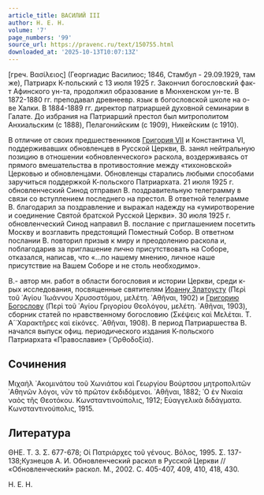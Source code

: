 ```yaml
---
article_title: ВАСИЛИЙ III
author: Н. Е. Н.
volume: '7'
page_numbers: '99'
source_url: https://pravenc.ru/text/150755.html
downloaded_at: '2025-10-13T10:07:13Z'
---
```


[греч. Βασίλειος] (Георгиадис Василиос; 1846, Стамбул - 29.09.1929, там же), Патриарх К-польский с 13 июля 1925 г. Закончил богословский фак-т Афинского ун-та, продолжил образование в Мюнхенском ун-те. В 1872-1880 гг. преподавал древнеевр. язык в богословской школе на о-ве Халки. В 1884-1889 гг. директор патриаршей духовной семинарии в Галате. До избрания на Патриарший престол был митрополитом Анхиальским (с 1888), Пелагонийским (с 1909), Никейским (с 1910).

В отличие от своих предшественников [Григория VII](<https://pravenc.ru/text/ГРИГОРИЙ VII.html>) и Константина VI, поддерживавших обновленцев в Русской Церкви, В. занял нейтральную позицию в отношении «обновленческого» раскола, воздерживаясь от прямого вмешательства в противостояние между «тихоновской» Церковью и обновленцами. Обновленцы старались любыми способами заручиться поддержкой К-польского Патриархата. 21 июля 1925 г. обновленческий Синод отправил В. поздравительную телеграмму в связи со вступлением последнего на престол. В ответной телеграмме В. благодарил за поздравление и выражал надежду на «умиротворение и соединение Святой братской Русской Церкви». 30 июля 1925 г. обновленческий Синод направил В. послание с приглашением посетить Москву и возглавить предстоящий Поместный Собор. В ответном послании В. повторил призыв к миру и преодолению раскола и, поблагодарив за приглашение лично присутствовать на Соборе, отказался, написав, что «...по нашему мнению, личное наше присутствие на Вашем Соборе и не столь необходимо».

В.- автор мн. работ в области богословия и истории Церкви, среди к-рых исследования, посвященные святителям [Иоанну Златоусту](<https://pravenc.ru/text/Иоанну Златоусту.html>) (Περὶ τοῦ ῾Αγίου ᾿Ιωάννου Χρυσοστόμου, μελέτη. ᾿Αθῆναι, 1902) и [Григорию Богослову](<https://pravenc.ru/text/Григорий Богослов.html>) (Περὶ τοῦ ῾Αγίου Γριγορίου Θεολόγου, μελέτη. ᾿Αθῆναι, 1903), сборник статей по нравственному богословию (Σκέψεις καὶ Μελέται. Τ. Α´̇ Χαρακτῆρες καὶ εἰκόνες. ᾿Αθῆναι, 1908). В период Патриаршества В. начался выпуск офиц. периодического издания К-польского Патриархата «Православие» (᾿Ορθοδοξία).

## Сочинения

Μιχαὴλ ᾿Ακομινάτου τοῦ Χωνιάτου καὶ Γεωργίου Βούρτσου μητροπολιτῶν ᾿Αθηνῶν λόγοι, νῦν τὸ πρῶτον ἐκδιδόμενοι. ᾿Αθῆναι, 1882; ῾Ο ἐν Νικαία ναὸς τῆς Θεοτόκου. Κωνσταντινούπολις, 1912; Εὐαγγελικὰ διδάγματα. Κωνσταντινούπολις, 1915.

## Литература

ΘΗΕ. Τ. 3. Σ. 677-678; Οἱ Πατριάρχες τοῦ γένους. Βόλος, 1995. Σ. 137-138;Кузнецов А. И. Обновленческий раскол в Русской Церкви // «Обновленческий» раскол. М., 2002. С. 405-407, 409, 410, 418, 430.

Н. Е. Н.
